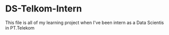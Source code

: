 # DS-Telkom-Intern
This file is all of my learning project when I've been intern as a Data Scientis in PT.Telekom
